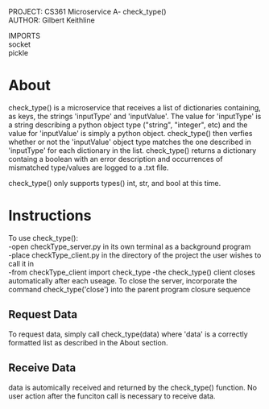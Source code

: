PROJECT: CS361 Microservice A- check_type()<br/>
AUTHOR: Gilbert Keithline

IMPORTS<br/>
socket<br/>
pickle<br/>

# About
check_type() is a microservice that receives a list of dictionaries containing, as keys, the strings 'inputType' and 'inputValue'. The value for 'inputType' is a 
string describing a python object type ("string", "integer", etc) and the value for 'inputValue' is simply a python object. check_type() then verfies 
whether or not the 'inputValue' object type matches the one described in 'inputType' for each dictionary in the list. check_type() returns a dictionary containg a 
boolean with an error description and occurrences of mismatched type/values are logged to a .txt file.

check_type() only supports types() int, str, and bool at this time.

# Instructions
To use check_type():<br/>
-open checkType_server.py in its own terminal as a background program<br/>
-place checkType_client.py in the directory of the project the user wishes to call it in<br/>
-from checkType_client import check_type
-the check_type() client closes automatically after each useage. To close the server, incorporate the command check_type('close') into the parent program closure sequence

## Request Data
To request data, simply call check_type(data) where 'data' is a correctly formatted list as described in the About section.

## Receive Data
data is automically received and returned by the check_type() function. No user action after the funciton call is necessary to receive data.
